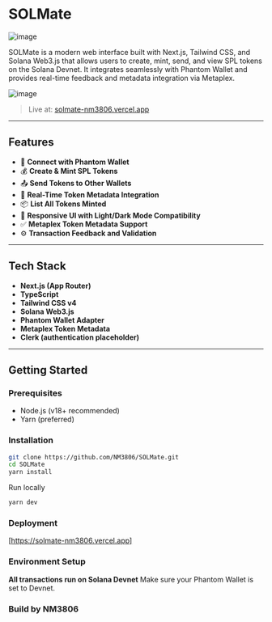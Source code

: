# SOLMate
![image](https://github.com/user-attachments/assets/5b1c2a09-9a6f-477a-803e-f14c5bb7748c)

SOLMate is a modern web interface built with Next.js, Tailwind CSS, and Solana Web3.js that allows users to create, mint, send, and view SPL tokens on the Solana Devnet. It integrates seamlessly with Phantom Wallet and provides real-time feedback and metadata integration via Metaplex.

![image](https://github.com/user-attachments/assets/821b21c2-5994-4e27-85b0-31ad20787516)

> Live at: [solmate-nm3806.vercel.app](https://solmate-nm3806.vercel.app)

---

## Features

- 📱 **Connect with Phantom Wallet**
- 💰 **Create & Mint SPL Tokens**
- 📤 **Send Tokens to Other Wallets**
- 🧾 **Real-Time Token Metadata Integration**
- 📦 **List All Tokens Minted**
- 🎨 **Responsive UI with Light/Dark Mode Compatibility**
- ✅ **Metaplex Token Metadata Support**
- ⚙️ **Transaction Feedback and Validation**

---

## Tech Stack

- **Next.js (App Router)**
- **TypeScript**
- **Tailwind CSS v4**
- **Solana Web3.js**
- **Phantom Wallet Adapter**
- **Metaplex Token Metadata**
- **Clerk (authentication placeholder)**

---

## Getting Started

### Prerequisites

- Node.js (v18+ recommended)
- Yarn (preferred)

### Installation

```bash
git clone https://github.com/NM3806/SOLMate.git
cd SOLMate
yarn install
```

Run locally
```bash
yarn dev
```

### Deployment

[https://solmate-nm3806.vercel.app]

### Environment Setup

**All transactions run on Solana Devnet**
Make sure your Phantom Wallet is set to Devnet.

### Build by NM3806
